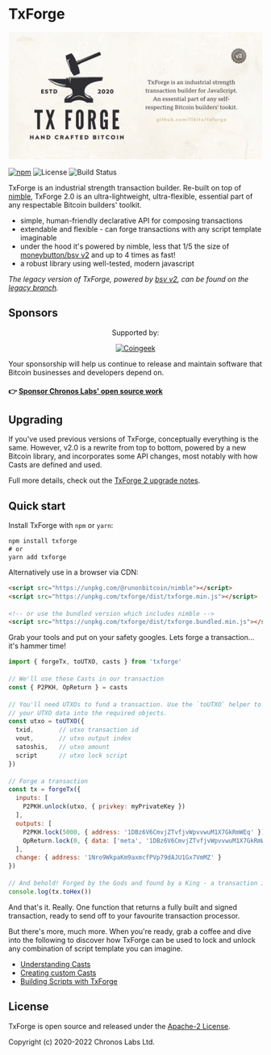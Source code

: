 # TxForge

![Industrial strength transaction builder](https://raw.githubusercontent.com/libitx/txforge/v2/media/txforge-poster.jpg)

[![npm](https://img.shields.io/npm/v/txforge?color=informational)](https://www.npmjs.com/package/txforge)
![License](https://img.shields.io/github/license/libitx/txforge?color=informational)
![Build Status](https://img.shields.io/github/workflow/status/libitx/txforge/Node.js%20CI/v2)


TxForge is an industrial strength transaction builder. Re-built on top of [nimble](https://github.com/runonbitcoin/nimble), TxForge 2.0 is an ultra-lightweight, ultra-flexible, essential part of any respectable Bitcoin builders' toolkit.

- simple, human-friendly declarative API for composing transactions
- extendable and flexible - can forge transactions with any script template imaginable
- under the hood it's powered by nimble, less that 1/5 the size of [moneybutton/bsv v2](https://github.com/moneybutton/bsv) and up to 4 times as fast!
- a robust library using well-tested, modern javascript

*The legacy version of TxForge, powered by [bsv v2](https://github.com/moneybutton/bsv), can be found on the [legacy branch](https://github.com/libitx/txforge/tree/legacy).*

## Sponsors

<p align="center">Supported by:</p>
<p align="center">
  <a href="https://coingeek.com" target="_blank" rel="noopener noreferrer">
    <img src="https://www.chronoslabs.net/img/badges/coingeek.png" width="180" alt="Coingeek">
  </a>
</p>

Your sponsorship will help us continue to release and maintain software that Bitcoin businesses and developers depend on.

#### 👉 [Sponsor Chronos Labs' open source work](https://www.chronoslabs.net/sponsor/)

## Upgrading

If you've used previous versions of TxForge, conceptually everything is the same. However, v2.0 is a rewrite from top to bottom, powered by a new Bitcoin library, and incorporates some API changes, most notably with how Casts are defined and used.

Full more details, check out the [TxForge 2 upgrade notes](https://github.com/libitx/txforge/wiki/Installing-and-upgrading-TxForge#txforge-2-upgrade-notes).

## Quick start

Install TxForge with `npm` or `yarn`:

```shell
npm install txforge
# or
yarn add txforge
```

Alternatively use in a browser via CDN:

```html
<script src="https://unpkg.com/@runonbitcoin/nimble"></script>
<script src="https://unpkg.com/txforge/dist/txforge.min.js"></script>

<!-- or use the bundled version which includes nimble -->
<script src="https://unpkg.com/txforge/dist/txforge.bundled.min.js"></script>
```

Grab your tools and put on your safety googles. Lets forge a transaction... it's hammer time!

```js
import { forgeTx, toUTXO, casts } from 'txforge'

// We'll use these Casts in our transaction
const { P2PKH, OpReturn } = casts

// You'll need UTXOs to fund a transaction. Use the `toUTXO` helper to turn
// your UTXO data into the required objects.
const utxo = toUTXO({
  txid,       // utxo transaction id
  vout,       // utxo output index
  satoshis,   // utxo amount
  script      // utxo lock script
})

// Forge a transaction
const tx = forgeTx({
  inputs: [
    P2PKH.unlock(utxo, { privkey: myPrivateKey })
  ],
  outputs: [
    P2PKH.lock(5000, { address: '1DBz6V6CmvjZTvfjvWpvvwuM1X7GkRmWEq' }),
    OpReturn.lock(0, { data: ['meta', '1DBz6V6CmvjZTvfjvWpvvwuM1X7GkRmWEq', txid] })
  ],
  change: { address: '1Nro9WkpaKm9axmcfPVp79dAJU1Gx7VmMZ' }
})

// And behold! Forged by the Gods and found by a King - a transaction is born.
console.log(tx.toHex())
```

And that's it. Really. One function that returns a fully built and signed transaction, ready to send off to your favourite transaction processor.

But there's more, much more. When you're ready, grab a coffee and dive into the following to discover how TxForge can be used to lock and unlock any combination of script template you can imagine.

- [Understanding Casts](https://github.com/libitx/txforge/wiki/Understanding-Casts)
- [Creating custom Casts](https://github.com/libitx/txforge/wiki/Creating-custom-Casts)
- [Building Scripts with TxForge](https://github.com/libitx/txforge/wiki/Building-scripts-with-the-Tape-API)

## License

TxForge is open source and released under the [Apache-2 License](https://github.com/libitx/txforge/blob/master/LICENSE).

Copyright (c) 2020-2022 Chronos Labs Ltd.
